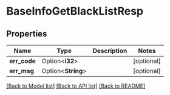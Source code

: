 # BaseInfoGetBlackListResp

## Properties

Name | Type | Description | Notes
------------ | ------------- | ------------- | -------------
**err_code** | Option<**i32**> |  | [optional]
**err_msg** | Option<**String**> |  | [optional]

[[Back to Model list]](../README.md#documentation-for-models) [[Back to API list]](../README.md#documentation-for-api-endpoints) [[Back to README]](../README.md)


